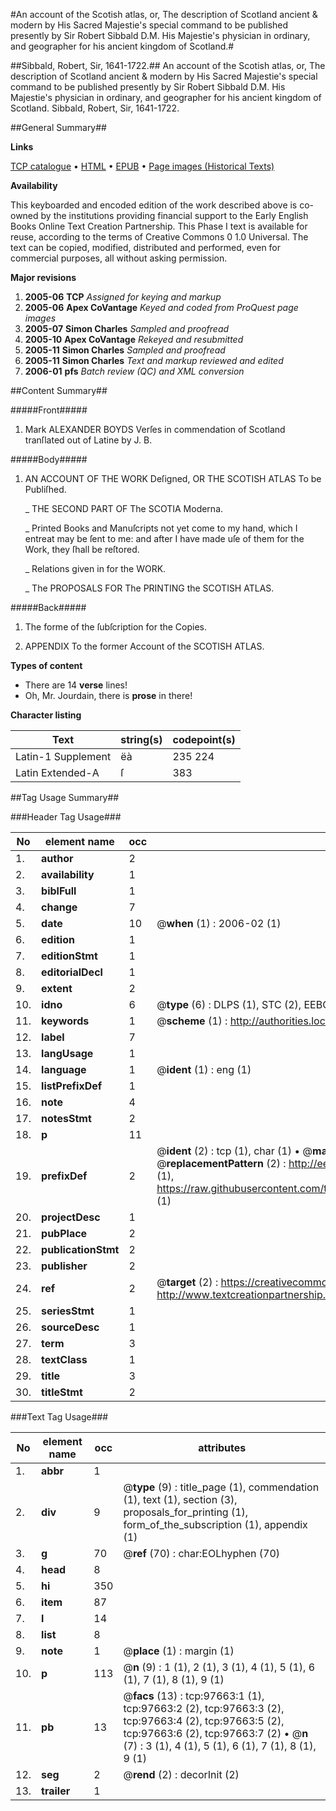 #An account of the Scotish atlas, or, The description of Scotland ancient & modern by His Sacred Majestie's special command to be published presently by Sir Robert Sibbald D.M. His Majestie's physician in ordinary, and geographer for his ancient kingdom of Scotland.#

##Sibbald, Robert, Sir, 1641-1722.##
An account of the Scotish atlas, or, The description of Scotland ancient & modern by His Sacred Majestie's special command to be published presently by Sir Robert Sibbald D.M. His Majestie's physician in ordinary, and geographer for his ancient kingdom of Scotland.
Sibbald, Robert, Sir, 1641-1722.

##General Summary##

**Links**

[TCP catalogue](http://www.ota.ox.ac.uk/tcp/)  • 
[HTML](http://tei.it.ox.ac.uk/tcp/Texts-HTML/free/A60/A60180.html)  • 
[EPUB](http://tei.it.ox.ac.uk/tcp/Texts-EPUB/free/A60/A60180.epub) • 
[Page images (Historical Texts)](https://data.historicaltexts.jisc.ac.uk/view?pubId=eebo-13111287e&pageId=eebo-13111287e-97663-1)

**Availability**

This keyboarded and encoded edition of the
	       work described above is co-owned by the institutions
	       providing financial support to the Early English Books
	       Online Text Creation Partnership. This Phase I text is
	       available for reuse, according to the terms of Creative
	       Commons 0 1.0 Universal. The text can be copied,
	       modified, distributed and performed, even for
	       commercial purposes, all without asking permission.

**Major revisions**

1. __2005-06__ __TCP__ *Assigned for keying and markup*
1. __2005-06__ __Apex CoVantage__ *Keyed and coded from ProQuest page images*
1. __2005-07__ __Simon Charles__ *Sampled and proofread*
1. __2005-10__ __Apex CoVantage__ *Rekeyed and resubmitted*
1. __2005-11__ __Simon Charles__ *Sampled and proofread*
1. __2005-11__ __Simon Charles__ *Text and markup reviewed and edited*
1. __2006-01__ __pfs__ *Batch review (QC) and XML conversion*

##Content Summary##

#####Front#####

1. Mark ALEXANDER BOYDS Verſes in commendation of Scotland tranſlated out of Latine by J. B.

#####Body#####

1. AN ACCOUNT OF THE WORK Deſigned, OR THE SCOTISH ATLAS To be Publiſhed.

    _ THE SECOND PART OF The SCOTIA Moderna.

    _ Printed Books and Manuſcripts not yet come to my hand, which I entreat may be ſent to me: and after I have made uſe of them for the Work, they ſhall be reſtored.

    _ Relations given in for the WORK.

    _ The PROPOSALS FOR The PRINTING the SCOTISH ATLAS.

#####Back#####

1. The forme of the ſubſcription for the Copies.

1. APPENDIX To the former Account of the SCOTISH ATLAS.

**Types of content**

  * There are 14 **verse** lines!
  * Oh, Mr. Jourdain, there is **prose** in there!

**Character listing**


|Text|string(s)|codepoint(s)|
|---|---|---|
|Latin-1 Supplement|ëà|235 224|
|Latin Extended-A|ſ|383|

##Tag Usage Summary##

###Header Tag Usage###

|No|element name|occ|attributes|
|---|---|---|---|
|1.|__author__|2||
|2.|__availability__|1||
|3.|__biblFull__|1||
|4.|__change__|7||
|5.|__date__|10| @__when__ (1) : 2006-02 (1)|
|6.|__edition__|1||
|7.|__editionStmt__|1||
|8.|__editorialDecl__|1||
|9.|__extent__|2||
|10.|__idno__|6| @__type__ (6) : DLPS (1), STC (2), EEBO-CITATION (1), OCLC (1), VID (1)|
|11.|__keywords__|1| @__scheme__ (1) : http://authorities.loc.gov/ (1)|
|12.|__label__|7||
|13.|__langUsage__|1||
|14.|__language__|1| @__ident__ (1) : eng (1)|
|15.|__listPrefixDef__|1||
|16.|__note__|4||
|17.|__notesStmt__|2||
|18.|__p__|11||
|19.|__prefixDef__|2| @__ident__ (2) : tcp (1), char (1)  •  @__matchPattern__ (2) : ([0-9\-]+):([0-9IVX]+) (1), (.+) (1)  •  @__replacementPattern__ (2) : http://eebo.chadwyck.com/downloadtiff?vid=$1&page=$2 (1), https://raw.githubusercontent.com/textcreationpartnership/Texts/master/tcpchars.xml#$1 (1)|
|20.|__projectDesc__|1||
|21.|__pubPlace__|2||
|22.|__publicationStmt__|2||
|23.|__publisher__|2||
|24.|__ref__|2| @__target__ (2) : https://creativecommons.org/publicdomain/zero/1.0/ (1), http://www.textcreationpartnership.org/docs/. (1)|
|25.|__seriesStmt__|1||
|26.|__sourceDesc__|1||
|27.|__term__|3||
|28.|__textClass__|1||
|29.|__title__|3||
|30.|__titleStmt__|2||


###Text Tag Usage###

|No|element name|occ|attributes|
|---|---|---|---|
|1.|__abbr__|1||
|2.|__div__|9| @__type__ (9) : title_page (1), commendation (1), text (1), section (3), proposals_for_printing (1), form_of_the_subscription (1), appendix (1)|
|3.|__g__|70| @__ref__ (70) : char:EOLhyphen (70)|
|4.|__head__|8||
|5.|__hi__|350||
|6.|__item__|87||
|7.|__l__|14||
|8.|__list__|8||
|9.|__note__|1| @__place__ (1) : margin (1)|
|10.|__p__|113| @__n__ (9) : 1 (1), 2 (1), 3 (1), 4 (1), 5 (1), 6 (1), 7 (1), 8 (1), 9 (1)|
|11.|__pb__|13| @__facs__ (13) : tcp:97663:1 (1), tcp:97663:2 (2), tcp:97663:3 (2), tcp:97663:4 (2), tcp:97663:5 (2), tcp:97663:6 (2), tcp:97663:7 (2)  •  @__n__ (7) : 3 (1), 4 (1), 5 (1), 6 (1), 7 (1), 8 (1), 9 (1)|
|12.|__seg__|2| @__rend__ (2) : decorInit (2)|
|13.|__trailer__|1||

